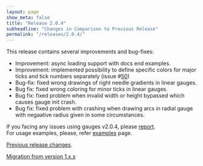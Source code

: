 ```yaml
---
layout: page
show_meta: false
title: "Release 2.0.4"
subheadline: "Changes in Comparison to Previous Release"
permalink: "/releases/2.0.4/"
---
```


This release contains several improvements and bug-fixes:

 - Improvement: async loading support with docs end examples.
 - Improvement: implemented possibility to define specific colors for major ticks and tick numbers separately (issue #[50](https://github.com/Mikhus/canvas-gauges/issues/50))
 - Bug-fix: fixed wrong drawings of right needle gradients in linear gauges.
 - Bug fix: fixed wrong coloring for minor ticks in linear gauges.
 - Bug fix: fixed problem when invalid width or height bypassed which causes gauge init crash.
 - Bug fix: fixed problem with crashing when drawing arcs in radial gauge with negaative radius given in some circumstances.

If you facing any issues using gauges v2.0.4, please [report](https://github.com/Mikhus/canvas-gauges/issues).  
For usage examples, please, refer [examples]({{site.url}}/documentation/examples/) page.

[Previous release changes]({{site.url}}/releases/2.0.3/).

[Migration from version 1.x.x]({{site.url}}/migration/)
